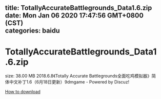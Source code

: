 
title: TotallyAccurateBattlegrounds_Data1.6.zip
date: Mon Jan 06 2020 17:47:56 GMT+0800 (CST)    
categories: baidu
---

# TotallyAccurateBattlegrounds_Data1.6.zip
size: 38.00 MB
 2018.6.8《Totally Accurate Battlegrounds全面吃鸡模拟器》简体中文补丁1.6（6月18日更新）9dmgame - Powered by Discuz!
 

[How to download](https://bpcam.bemobtrk.com/go/2ceec3aa-1ca2-46d6-b9ff-aaa5c184517c?jno=1178)